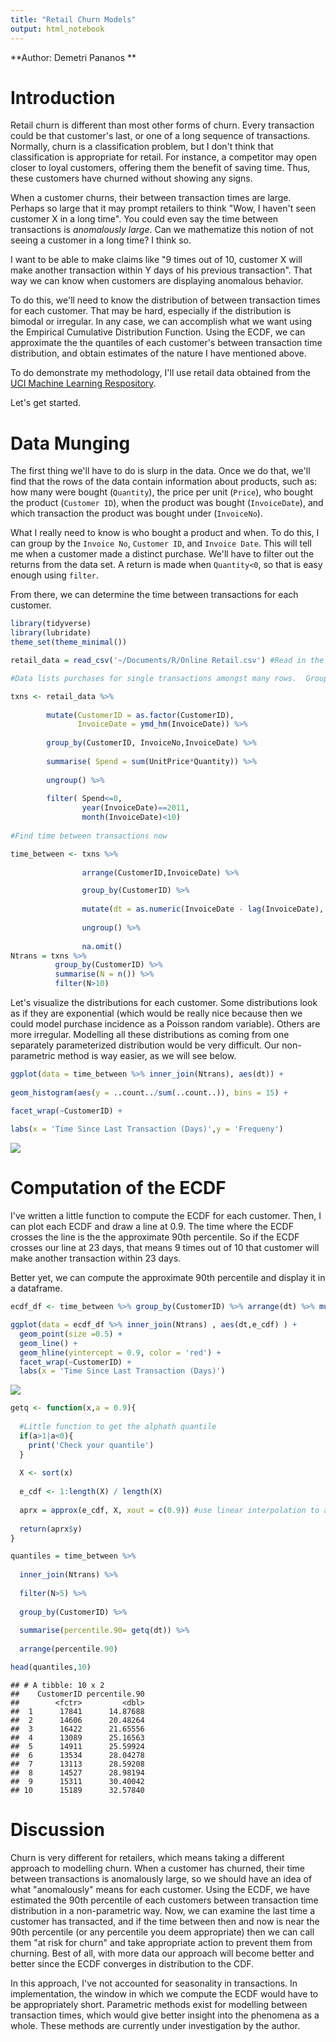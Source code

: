 ```yaml
---
title: "Retail Churn Models"
output: html_notebook
---
```

**Author: Demetri Pananos **




# Introduction

Retail churn is different than most other forms of churn.  Every transaction could be that customer's last, or one of a long sequence of transactions.  Normally, churn is a classification problem, but I don't think that classification is appropriate for retail.  For instance, a competitor may open closer to loyal customers, offering them the benefit of saving time.  Thus, these customers have churned without showing any signs.

When a customer churns, their between transaction times are large.  Perhaps so large that it may prompt retailers to think "Wow, I haven't seen customer X in a long time". You could even say the time between transactions is *anomalously large*.  Can we mathematize this notion of not seeing a customer in a long time?  I think so.

I want to be able to make claims like "9 times out of 10, customer X will make another transaction within Y days of his previous transaction".  That way we can know when customers are displaying anomalous behavior.

To do this, we'll need to know the distribution of between transaction times for each customer.  That may be hard, especially if the distribution is bimodal or irregular.  In any case, we can accomplish what we want using the Empirical Cumulative Distribution Function.  Using the ECDF, we can approximate the the quantiles of each customer's between transaction time distribution, and obtain estimates of the nature I have mentioned above.

To do demonstrate my methodology, I'll use retail data obtained from the [UCI Machine Learning Respository](http://archive.ics.uci.edu/ml/datasets/online+retail).  

Let's get started.


# Data Munging

The first thing we'll have to do is slurp in the data.  Once we do that, we'll find that the rows of the data contain information about products, such as: how many were bought (`Quantity`), the price per unit (`Price`), who bought the product (`Customer ID`), when the product was bought (`InvoiceDate`), and which transaction the product was bought under (`InvoiceNo`).

What I really need to know is who bought a product and when.  To do this, I can group by the `Invoice No`, `Customer ID`, and `Invoice Date`.  This will tell me when a customer made a distinct purchase.  We'll have to filter out the returns from the data set.  A return is made when `Quantity<0`, so that is easy enough using `filter`.

From there, we can determine the time between transactions for each customer.



```r
library(tidyverse)
library(lubridate)
theme_set(theme_minimal())

retail_data = read_csv('~/Documents/R/Online Retail.csv') #Read in the data

#Data lists purchases for single transactions amongst many rows.  Group them to see single txns

txns <- retail_data %>% 
  
        mutate(CustomerID = as.factor(CustomerID),
               InvoiceDate = ymd_hm(InvoiceDate)) %>% 
  
        group_by(CustomerID, InvoiceNo,InvoiceDate) %>% 
  
        summarise( Spend = sum(UnitPrice*Quantity)) %>% 
  
        ungroup() %>% 
  
        filter( Spend<=0,
                year(InvoiceDate)==2011,
                month(InvoiceDate)<10) 
        
#Find time between transactions now

time_between <- txns %>% 
  
                arrange(CustomerID,InvoiceDate) %>% 

                group_by(CustomerID) %>% 
    
                mutate(dt = as.numeric(InvoiceDate - lag(InvoiceDate), unit=  'days')) %>% 
          
                ungroup() %>% 
          
                na.omit()
Ntrans = txns %>% 
          group_by(CustomerID) %>% 
          summarise(N = n()) %>% 
          filter(N>10)
```
 
 
 Let's visualize the distributions for each customer.  Some distributions look as if they are exponential (which would be really nice because then we could model purchase incidence as a Poisson random variable).  Others are more irregular.  Modelling all these distributions as coming from one separately parameterized distribution would be very difficult.  Our non-parametric method is way easier, as we will see below.

```r
ggplot(data = time_between %>% inner_join(Ntrans), aes(dt)) + 
  
geom_histogram(aes(y = ..count../sum(..count..)), bins = 15) +

facet_wrap(~CustomerID) +
  
labs(x = 'Time Since Last Transaction (Days)',y = 'Frequeny')
```

![](figure/unnamed-chunk-2-1.png)

# Computation of the ECDF
 
I've written a little function to compute the ECDF for each customer.  Then, I can plot each ECDF and draw a line at 0.9.  The time where the ECDF crosses the line is the the approximate 90th percentile.  So if the ECDF crosses our line at 23 days, that means 9 times out of 10 that customer will make another transaction within 23 days.

Better yet, we can compute the approximate 90th percentile and display it in a dataframe.



```r
ecdf_df <- time_between %>% group_by(CustomerID) %>% arrange(dt) %>% mutate(e_cdf = 1:length(dt)/length(dt))

ggplot(data = ecdf_df %>% inner_join(Ntrans) , aes(dt,e_cdf) ) + 
  geom_point(size =0.5) +
  geom_line() + 
  geom_hline(yintercept = 0.9, color = 'red') + 
  facet_wrap(~CustomerID) +
  labs(x = 'Time Since Last Transaction (Days)')
```

![](figure/unnamed-chunk-3-1.png)


```r
getq <- function(x,a = 0.9){
  
  #Little function to get the alphath quantile
  if(a>1|a<0){
    print('Check your quantile')
  }
  
  X <- sort(x)
  
  e_cdf <- 1:length(X) / length(X)
  
  aprx = approx(e_cdf, X, xout = c(0.9)) #use linear interpolation to approx 90th percentile
  
  return(aprx$y)
}

quantiles = time_between %>% 
  
  inner_join(Ntrans) %>% 
  
  filter(N>5) %>% 
  
  group_by(CustomerID) %>% 
  
  summarise(percentile.90= getq(dt)) %>% 
  
  arrange(percentile.90)

head(quantiles,10)
```

```
## # A tibble: 10 x 2
##    CustomerID percentile.90
##        <fctr>         <dbl>
##  1      17841      14.87688
##  2      14606      20.48264
##  3      16422      21.65556
##  4      13089      25.16563
##  5      14911      25.59924
##  6      13534      28.04278
##  7      13113      28.59208
##  8      14527      28.98194
##  9      15311      30.40042
## 10      15189      32.57840
```


# Discussion

Churn is very different for retailers, which means taking a different approach to modelling churn.  When a customer has churned, their time between transactions is anomalously large, so we should have an idea of what "anomalously" means for each customer.  Using the ECDF, we have estimated the 90th percentile of each customers between transaction time distribution in a non-parametric way. Now, we can examine the last time a customer has transacted, and if the time between then and now is near the 90th percentile (or any percentile you deem appropriate) then we can call them "at risk for churn" and take appropriate action to prevent them from churning.  Best of all, with more data our approach will become better and better since the ECDF converges in distribution to the CDF.

In this approach, I've not accounted for seasonality in transactions.  In implementation, the window in which we compute the ECDF would have to be appropriately short.  Parametric methods exist for modelling between transaction times, which would give better insight into the phenomena as a whole.  These methods are currently under investigation by the author.
